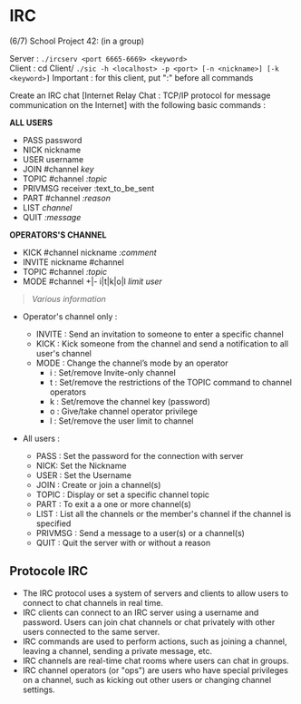 # IRC

(6/7) School Project 42: (in a group)

Server : ```./ircserv <port 6665-6669> <keyword>```                                                                                                                                                         
Client : cd Client/ ```./sic -h <localhost> -p <port> [-n <nickname>] [-k <keyword>]```
Important : for this client, put ":" before all commands

Create an IRC chat [Internet Relay Chat : TCP/IP protocol for message communication on the Internet] with the following basic commands :

**ALL USERS**
- PASS password
- NICK nickname
- USER username
- JOIN #channel *key*
- TOPIC #channel *:topic*
- PRIVMSG receiver :text_to_be_sent
- PART #channel *:reason*
- LIST *channel*
- QUIT *:message*

**OPERATORS'S CHANNEL**
- KICK #channel nickname *:comment*
- INVITE nickname #channel
- TOPIC #channel *:topic*
- MODE #channel +|- i|t|k|o|l *limit* *user*

>	_Various information_
- Operator's channel only :
	- INVITE : Send an invitation to someone to enter a specific channel
	- KICK : Kick someone from the channel and send a notification to all user's channel
	- MODE : Change the channel’s mode by an operator
		- i : Set/remove Invite-only channel
		- t : Set/remove the restrictions of the TOPIC command to channel operators
		- k : Set/remove the channel key (password)
		- o : Give/take channel operator privilege
		- l : Set/remove the user limit to channel

- All users :
	- PASS : Set the password for the connection with server
	- NICK: Set the Nickname
	- USER : Set the Username		
	- JOIN : Create or join a channel(s)
	- TOPIC : Display or set a specific channel topic
	- PART : To exit a a one or more channel(s)
	- LIST : List all the channels or the member's channel if the channel is specified
	- PRIVMSG : Send a message to a user(s) or a channel(s)  
	- QUIT : Quit the server with or without a reason

## Protocole IRC
- The IRC protocol uses a system of servers and clients to allow users to connect to chat channels in real time.
- IRC clients can connect to an IRC server using a username and password. Users can join chat channels or chat privately with other users connected to the same server.
- IRC commands are used to perform actions, such as joining a channel, leaving a channel, sending a private message, etc.
- IRC channels are real-time chat rooms where users can chat in groups.
- IRC channel operators (or "ops") are users who have special privileges on a channel, such as kicking out other users or changing channel settings.

